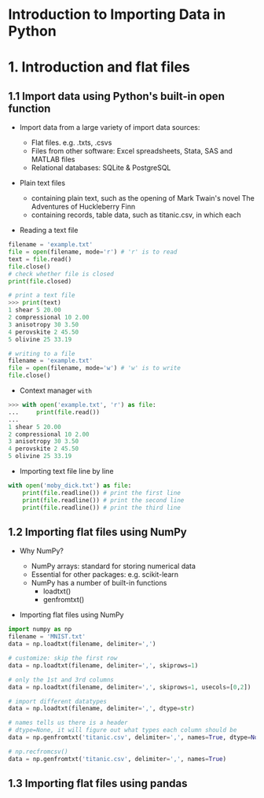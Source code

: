 Introduction to Importing Data in Python
=========================================

# 1. Introduction and flat files

## 1.1 Import data using Python's built-in open function

* Import data from a large variety of import data sources:
	* Flat files. e.g. .txts, .csvs
	* Files from other software: Excel spreadsheets, Stata, SAS and MATLAB files
	* Relational databases: SQLite & PostgreSQL

* Plain text files 

	* containing plain text, such as the opening of Mark Twain's novel The Adventures of Huckleberry Finn
	* containing records, table data, such as titanic.csv, in which each


* Reading a text file

```python
filename = 'example.txt'
file = open(filename, mode='r') # 'r' is to read
text = file.read()
file.close()
# check whether file is closed
print(file.closed)

# print a text file
>>> print(text)
1 shear 5 20.00
2 compressional 10 2.00
3 anisotropy 30 3.50
4 perovskite 2 45.50
5 olivine 25 33.19

# writing to a file
filename = 'example.txt'
file = open(filename, mode='w') # 'w' is to write
file.close()
```

* Context manager `with`

```python
>>> with open('example.txt', 'r') as file:
...     print(file.read())
... 
1 shear 5 20.00
2 compressional 10 2.00
3 anisotropy 30 3.50
4 perovskite 2 45.50
5 olivine 25 33.19
```

* Importing text file line by line

```python
with open('moby_dick.txt') as file:
    print(file.readline()) # print the first line
    print(file.readline()) # print the second line
    print(file.readline()) # print the third line
```

## 1.2 Importing flat files using NumPy

* Why NumPy?
	* NumPy arrays: standard for storing numerical data
	* Essential for other packages: e.g. scikit-learn
	* NumPy has a number of built-in functions
		* loadtxt()
		* genfromtxt()

* Importing flat files using NumPy

```python
import numpy as np
filename = 'MNIST.txt'
data = np.loadtxt(filename, delimiter=',')

# customize: skip the first row
data = np.loadtxt(filename, delimiter=',', skiprows=1)

# only the 1st and 3rd columns
data = np.loadtxt(filename, delimiter=',', skiprows=1, usecols=[0,2])

# import different datatypes
data = np.loadtxt(filename, delimiter=',', dtype=str)

# names tells us there is a header
# dtype=None, it will figure out what types each column should be
data = np.genfromtxt('titanic.csv', delimiter=',', names=True, dtype=None)

# np.recfromcsv()
data = np.genfromtxt('titanic.csv', delimiter=',', names=True)
```

## 1.3 Importing flat files using pandas












































